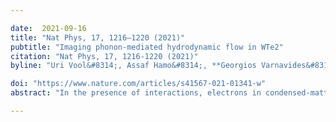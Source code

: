 ```yaml
---

date:  2021-09-16
title: "Nat Phys, 17, 1216–1220 (2021)"
pubtitle: "Imaging phonon-mediated hydrodynamic flow in WTe2"
citation: "Nat Phys, 17, 1216-1220 (2021)"
byline: "Uri Vool&#8314;, Assaf Hamo&#8314;, **Georgios Varnavides&#8314;**, Yaxian Wang&#8314;, Tony X. Zhou, Nitesh Kumar, Yuliya Dovzhenko, Ziwei Qiu, Christina A. Garcia, Andrew T. Pierce, Johannes Gooth, Polina Anikeeva, Claudia Felser, Prineha Narang, Amir Yacoby"

doi: "https://www.nature.com/articles/s41567-021-01341-w"
abstract: "In the presence of interactions, electrons in condensed-matter systems can behave hydrodynamically, exhibiting phenomena associated with classical fluids, such as vortices and Poiseuille flow. In most conductors, electron–electron interactions are minimized by screening effects, hindering the search for hydrodynamic materials; however, recently, a class of semimetals has been reported to exhibit prominent interactions. Here we study the current flow in the layered semimetal tungsten ditelluride by imaging the local magnetic field using a nitrogen-vacancy defect in a diamond. We image the spatial current profile within three-dimensional tungsten ditelluride and find that it exhibits non-uniform current density, indicating hydrodynamic flow. Our temperature-resolved current profile measurements reveal a non-monotonic temperature dependence, with the strongest hydrodynamic effects at approximately 20 K. We also report ab initio calculations showing that electron–electron interactions are not explained by the Coulomb interaction alone, but are predominantly mediated by phonons. This provides a promising avenue in the search for hydrodynamic flow and prominent electron interactions in high-carrier-density materials."

---
```


